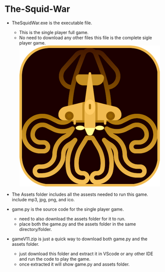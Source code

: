 # The-Squid-War

- TheSquidWar.exe is the executable file. 
   - This is the single player full game.
   - No need to download any other files this file is the complete sigle player game.
   ![GameIcon](assets/squidp.png)


- The Assets folder includes all the assests needed to run this game. include mp3, jpg, png, and ico.



- game.py is the source code for the single player game.
  - need to also download the assets folder for it to run.
  - place both the game.py and the assets folder in the same directory/folder.



- gameV11.zip is just a quick way to download both game.py and the assets folder.
  - just download this folder and extract it in VScode or any other IDE and run the code to play the game.
  - once extracted it will show game.py and assets folder.

